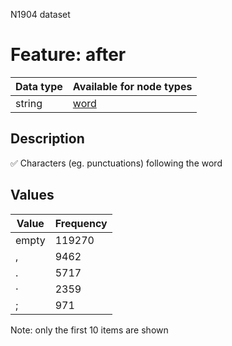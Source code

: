 <p>N1904 dataset</p>

<h1>Feature: after</h1>

<table>
<thead>
<tr>
  <th>Data type</th>
  <th>Available for node types</th>
</tr>
</thead>
<tbody>
<tr>
  <td>string</td>
  <td><A HREF="featurebynodetype.md#word">word</A></td>
</tr>
</tbody>
</table>

<h2>Description</h2>

<p>✅ Characters (eg. punctuations) following the word</p>

<h2>Values</h2>

<table>
<thead>
<tr>
  <th>Value</th>
  <th>Frequency</th>
</tr>
</thead>
<tbody>
<tr>
  <td>empty</td>
  <td>119270</td>
</tr>
<tr>
  <td>,</td>
  <td>9462</td>
</tr>
<tr>
  <td>.</td>
  <td>5717</td>
</tr>
<tr>
  <td>·</td>
  <td>2359</td>
</tr>
<tr>
  <td>;</td>
  <td>971</td>
</tr>
</tbody>
</table>

<p>Note: only the first 10 items are shown</p>
